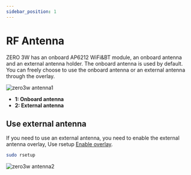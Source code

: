 ```yaml
---
sidebar_position: 1
---
```


# RF Antenna

ZERO 3W has an onboard AP6212 WiFi&BT module, an onboard antenna and an external antenna holder. The onboard antenna is used by default. You can freely choose to use the onboard antenna or an external antenna through the overlay.

![zero3w antenna1 ](/img/zero/zero3w/zero3w-antenna1.webp)

- **1: Onboard antenna**
- **2: External antenna**

## Use external antenna

If you need to use an external antenna, you need to enable the external antenna overlay, Use rsetup [Enable overlay](/radxa-os/rsetup/devicetree).

```bash
sudo rsetup
```

![zero3w antenna2 ](/img/zero/zero3w/zero3w-antenna2.webp)
